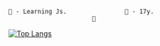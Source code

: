     🛒 - Learning Js.                🔑 - 17y.
                           🌻
[![Top Langs](https://github-readme-stats.vercel.app/api/top-langs/?username=mastiico&layout=compact)](https://github.com/anuraghazra/github-readme-stats)


